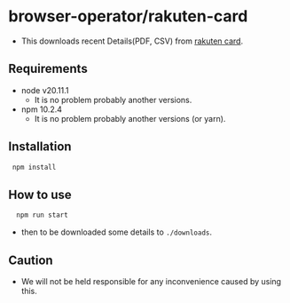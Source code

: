 # browser-operator/rakuten-card

- This downloads recent Details(PDF, CSV) from [rakuten card](https://www.rakuten-card.co.jp/).

## Requirements

- node v20.11.1
  - It is no problem probably another versions.
- npm 10.2.4
  - It is no problem probably another versions (or yarn).

## Installation

```bash
 npm install
```

## How to use

```bash
  npm run start
```

- then to be downloaded some details to `./downloads`.

## Caution

- We will not be held responsible for any inconvenience caused by using this.
